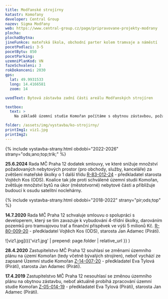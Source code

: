 ```yaml
---
title: Modřanské strojírny
katastr: Komořany
developer: Central Group
nazev: Sigma Modřany
web: https://www.central-group.cz/page/pripravovane-projekty-modrany
plocha:
plochaObytna:
jineFunkce: mateřská škola, obchodní parter kolem tramvaje a náměstí
pocetPodlazi: 3-5
pocetBytu: 850
pocetParking:
uzemniPlanKod: VN
fazeSchvaleni: 3
rokDokonceni: 2030
gps:
  lat: 49.9931533
  long: 14.4166581
  zoom: 14

uvodText: Bytová zástavba zadní části areálu Modřanských strojíren

textbox:
  text: >
    Na základě územní studie Komořan počítáme s obytnou zástavbou, požadujeme ale co největší dodržení požadavků a doporučení z této studie, zejména přítomnost obchodních parterů kolem tramvajové trati a nového náměstí.

folder: /assets/img/vystavba/ko-strojirny/
printImg1: viz1.jpg
printImg2: 
---
```


{% include vystavba-strany.html obdobi="2022-2026" strany="ods;ano;top;trik;" %}

**25.6.2024** Rada MČ Praha 12 dodatek smlouvy, ve které snižuje množství požadovaných nebytových prostor (pro obchody, služby, kanceláře) za zvětšení mateřské školky o 1 další třídu [R-83-012-24](https://www.praha12.cz/assets/File.ashx?id_org=80112&id_dokumenty=84748)  - předkladatel starosta Vojtěch Kos (ODS). Koalice tak jde proti schválené územní studii Komořan, zvětšuje množství bytů na úkor (městotvorné) nebytové části a přibližuje budoucí k osudu satelitní noclehárny.

{% include vystavba-strany.html obdobi="2018-2022" strany="pir;ods;top" %}

**14.7.2020** Rada MČ Praha 12 schvaluje smlouvu o spolupráci s developerem, který se tím zavazuje k vybudování 4-třídní školky, darováním pozemků pro tramvajovou trať a finanční příspěvek ve výši 5 milionů Kč. [R-80-009-20](https://www.praha12.cz/assets/File.ashx?id_org=80112&id_dokumenty=84748)  - předkladatel Vojtěch Kos (ODS), starosta Jan Adamec (Piráti).  

![viz1.jpg]({{'viz1.jpg' | prepend: page.folder | relative_url }} )

**28.4.2020** Zastupitelstvo MČ Praha 12 souhlasí se změnami územního plánu na území Komořan (tedy včetně bývalých strojíren), neboť vychází ze zapsané Územní studie Komořan [Z-14-007-20](https://www.praha12.cz/assets/File.ashx?id_org=80112&id_dokumenty=76536)  - předkladatel Eva Tylová (Piráti), starosta Jan Adamec (Piráti).

**17.4.2019** Zastupitelstvo MČ Praha 12 nesouhlasí se změnou územního plánu na obytnou zástavbu, neboť aktuálně probíhá zpracování územní studie Komořan [Z-05-014-19](https://www.praha12.cz/assets/File.ashx?id_org=80112&id_dokumenty=69240)  - předkladatel Eva Tylová (Piráti), starosta Jan Adamec (Piráti).
